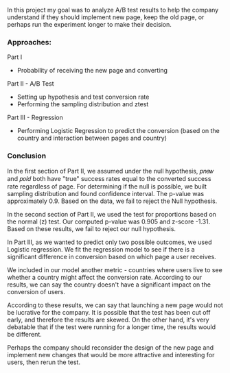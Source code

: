 In this project my goal was to analyze A/B test results to help the company understand if they should implement new page, keep the old page, or perhaps run the experiment longer to make their decision.

### Approaches:
Part I 
- Probability of receiving the new page and converting

Part II - A/B Test 
- Setting up hypothesis and test conversion rate
- Performing the sampling distribution and ztest

Part III - Regression 
- Performing Logistic Regression to predict the conversion (based on the country and interaction between pages and country)

### Conclusion
In the first section of Part II, we assumed under the null hypothesis, 𝑝𝑛𝑒𝑤 and 𝑝𝑜𝑙𝑑 both have "true" success rates equal to the converted success rate regardless of page. For determining if the null is possible, we built sampling distribution and found confidence interval. The p-value was approximately 0.9. Based on the data, we fail to reject the Null hypothesis.

In the second section of Part II, we used the test for proportions based on the normal (z) test. Our computed p-value was 0.905 and z-score -1.31. Based on these results, we fail to reject our null hypothesis.

In Part III, as we wanted to predict only two possible outcomes, we used Logistic regression. We fit the regression model to see if there is a significant difference in conversion based on which page a user receives.

We included in our model another metric - countries where users live to see whether a country might affect the conversion rate. According to our results, we can say the country doesn't have a significant impact on the conversion of users.

According to these results, we can say that launching a new page would not be lucrative for the company. It is possible that the test has been cut off early, and therefore the results are skewed. On the other hand, it's very debatable that if the test were running for a longer time, the results would be different.

Perhaps the company should reconsider the design of the new page and implement new changes that would be more attractive and interesting for users, then rerun the test.
